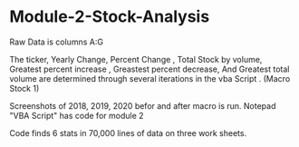# Module-2-Stock-Analysis

Raw Data is columns A:G

The ticker, Yearly Change, Percent Change , Total Stock by volume, Greatest percent increase , Greastest percent decrease, And Greatest total volume are determined through several iterations in the vba Script . (Macro Stock 1)



Screenshots of 2018, 2019, 2020 befor and after macro is run.
Notepad "VBA Script" has code for module 2

Code finds 6 stats in 70,000 lines of data on three work sheets.
